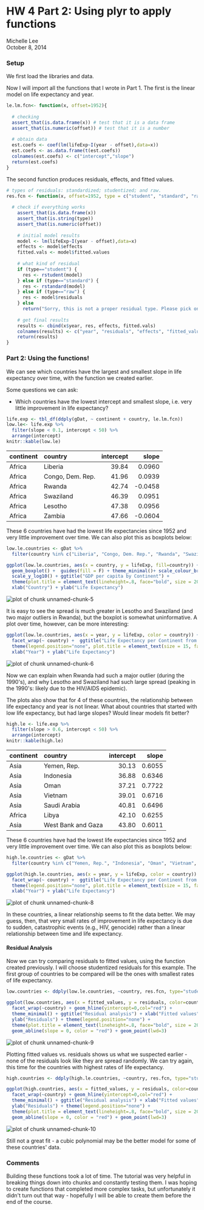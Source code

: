 # HW 4 Part 2: Using plyr to apply functions
Michelle Lee  
October 8, 2014  


### Setup

We first load the libraries and data.


Now I will import all the functions that I wrote in Part 1. The first is the linear model on life expectancy and year.


```r
le.lm.fcn<- function(x, offset=1952){
  
  # checking
  assert_that(is.data.frame(x)) # test that it is a data frame
  assert_that(is.numeric(offset)) # test that it is a number
  
  # obtain data
  est.coefs <- coef(lm(lifeExp~I(year - offset),data=x))
  est.coefs <- as.data.frame(t(est.coefs))
  colnames(est.coefs) <- c("intercept","slope")
  return(est.coefs)
}
```

The second function produces residuals, effects, and fitted values. 


```r
# types of residuals: standardized; studentized; and raw. 
res.fcn <- function(x, offset=1952, type = c("student", "standard", "raw")) {
  
  # check if everything works
    assert_that(is.data.frame(x))
    assert_that(is.string(type))
    assert_that(is.numeric(offset))
    
    # initial model results
    model <- lm(lifeExp~I(year - offset),data=x)
    effects <- model$effects
    fitted.vals <- model$fitted.values
    
    # what kind of residual
    if (type=="student") {
      res <- rstudent(model)
    } else if (type=="standard") {
      res <- rstandard(model)
    } else if (type=="raw") {
      res <- model$residuals
    } else 
      return("Sorry, this is not a proper residual type. Please pick one of the three: 'student', 'standard', or 'raw'.")
    
    # get final results
    results <- cbind(x$year, res, effects, fitted.vals)
    colnames(results) <- c("year", "residuals", "effects", "fitted_values")
    return(results)
}
```



### Part 2: Using the functions!

We can see which countries have the largest and smallest slope in life expectancy over time, with the function we created earlier. 

Some questions we can ask:
* Which countries have the lowest intercept and smallest slope, i.e. very little improvement in life expectancy?


```r
life.exp <- tbl_df(ddply(gDat, ~ continent + country, le.lm.fcn))
low.le<- life.exp %>%
  filter(slope < 0.1, intercept < 50) %>%
  arrange(intercept)
knitr::kable(low.le)
```



|continent |country          | intercept|   slope|
|:---------|:----------------|---------:|-------:|
|Africa    |Liberia          |     39.84|  0.0960|
|Africa    |Congo, Dem. Rep. |     41.96|  0.0939|
|Africa    |Rwanda           |     42.74| -0.0458|
|Africa    |Swaziland        |     46.39|  0.0951|
|Africa    |Lesotho          |     47.38|  0.0956|
|Africa    |Zambia           |     47.66| -0.0604|

These 6 countries have had the lowest life expectancies since 1952 and very little improvement over time. We can also plot this as boxplots below:


```r
low.le.countries <- gDat %>%
  filter(country %in% c("Liberia", "Congo, Dem. Rep.", "Rwanda", "Swaziland", "Lesotho", "Zambia"))

ggplot(low.le.countries, aes(x = country, y = lifeExp, fill=country)) + 
  geom_boxplot() +  guides(fill = F) + theme_minimal()+ scale_colour_brewer() + 
  scale_y_log10() + ggtitle("GDP per capita by Continent") + 
  theme(plot.title = element_text(lineheight=.8, face="bold", size = 20)) + 
  xlab("Country") + ylab("Life Expectancy")
```

![plot of chunk unnamed-chunk-5](./HW4-2_files/figure-html/unnamed-chunk-5.png) 

It is easy to see the spread is much greater in Lesotho and Swaziland (and two major outliers in Rwanda), but the boxplot is somewhat uninformative. A plot over time, however, can be more interesting:


```r
ggplot(low.le.countries, aes(x = year, y = lifeExp, color = country)) + geom_jitter(size = 1.5) + 
  facet_wrap(~ country) +  ggtitle("Life Expectancy per Continent from 1950 - 2010") +
  theme(legend.position="none", plot.title = element_text(size = 15, face="bold")) + 
  xlab("Year") + ylab("Life Expectancy")
```

![plot of chunk unnamed-chunk-6](./HW4-2_files/figure-html/unnamed-chunk-6.png) 

Now we can explain when Rwanda had such a major outlier (during the 1990's), and why Lesotho and Swaziland had such large spread (peaking in the 1990's: likely due to the HIV/AIDS epidemic). 

The plots also show that for 4 of these countries, the relationship between life expectancy and year is not linear. What about countries that started with low life expectancy, but had large slopes? Would linear models fit better?


```r
high.le <- life.exp %>%
  filter(slope > 0.6, intercept < 50) %>%
  arrange(intercept)
knitr::kable(high.le)
```



|continent |country            | intercept|  slope|
|:---------|:------------------|---------:|------:|
|Asia      |Yemen, Rep.        |     30.13| 0.6055|
|Asia      |Indonesia          |     36.88| 0.6346|
|Asia      |Oman               |     37.21| 0.7722|
|Asia      |Vietnam            |     39.01| 0.6716|
|Asia      |Saudi Arabia       |     40.81| 0.6496|
|Africa    |Libya              |     42.10| 0.6255|
|Asia      |West Bank and Gaza |     43.80| 0.6011|

These 6 countries have had the lowest life expectancies since 1952 and very little improvement over time. We can also plot this as boxplots below:


```r
high.le.countries <- gDat %>%
  filter(country %in% c("Yemen, Rep.", "Indonesia", "Oman", "Vietnam", "Saudi Arabia", "Libya", "West Bank and Gaza"))

ggplot(high.le.countries, aes(x = year, y = lifeExp, color = country)) + geom_jitter(size = 1.5) + 
  facet_wrap(~ country) +  ggtitle("Life Expectancy per Continent from 1950 - 2010") +
  theme(legend.position="none", plot.title = element_text(size = 15, face="bold")) + 
  xlab("Year") + ylab("Life Expectancy")
```

![plot of chunk unnamed-chunk-8](./HW4-2_files/figure-html/unnamed-chunk-8.png) 

In these countries, a linear relationship seems to fit the data better. We may guess, then, that very small rates of improvement in life expectancy is due to sudden, catastrophic events (e.g., HIV, genocide) rather than a linear relationship between time and life expectancy.


#### Residual Analysis

Now we can try comparing residuals to fitted values, using the function created previously. I will choose studentized residuals for this example. The first group of countries to be compared will be the ones with smallest rates of life expectancy.


```r
low.countries <- ddply(low.le.countries, ~country, res.fcn, type="student") 

ggplot(low.countries, aes(x = fitted_values, y = residuals, color=country)) + 
  facet_wrap(~country) + geom_hline(yintercept=0,col="red") + 
  theme_minimal() + ggtitle("Residual analysis") + xlab("Fitted values") + 
  ylab("Residuals") + theme(legend.position="none") + 
  theme(plot.title = element_text(lineheight=.8, face="bold", size = 20)) + 
  geom_abline(slope = 0, color = "red") + geom_point(lwd=3)  
```

![plot of chunk unnamed-chunk-9](./HW4-2_files/figure-html/unnamed-chunk-9.png) 

Plotting fitted values vs. residuals shows us what we suspected earlier - none of the residuals look like they are spread randomly. We can try again, this time for the countries with highest rates of life expectancy.


```r
high.countries <- ddply(high.le.countries, ~country, res.fcn, type="student") 

ggplot(high.countries, aes(x = fitted_values, y = residuals, color=country)) + 
  facet_wrap(~country) + geom_hline(yintercept=0,col="red") + 
  theme_minimal() + ggtitle("Residual analysis") + xlab("Fitted values") + 
  ylab("Residuals") + theme(legend.position="none") + 
  theme(plot.title = element_text(lineheight=.8, face="bold", size = 20)) + 
  geom_abline(slope = 0, color = "red") + geom_point(lwd=3)  
```

![plot of chunk unnamed-chunk-10](./HW4-2_files/figure-html/unnamed-chunk-10.png) 

Still not a great fit - a cubic polynomial may be the better model for some of these countries' data.

### Comments

Building these functions took a lot of time. The tutorial was very helpful in breaking things down into chunks and constantly testing them. I was hoping to create functions that completed more complex tasks, but unfortunately it didn't turn out that way - hopefully I will be able to create them before the end of the course.
